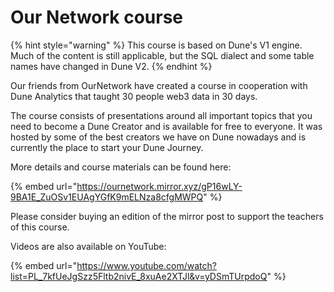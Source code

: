 # Our Network course

{% hint style="warning" %}
This course is based on Dune's V1 engine. Much of the content is still applicable, but the SQL dialect and some table names have changed in Dune V2.
{% endhint %}

Our friends from OurNetwork have created a course in cooperation with Dune Analytics that taught 30 people web3 data in 30 days.

The course consists of presentations around all important topics that you need to become a Dune Creator and is available for free to everyone. It was hosted by some of the best creators we have on Dune nowadays and is currently the place to start your Dune Journey.

More details and course materials can be found here:

{% embed url="https://ournetwork.mirror.xyz/gP16wLY-9BA1E_ZuOSv1EUAgYGfK9mELNza8cfgMWPQ" %}

Please consider buying an edition of the mirror post to support the teachers of this course.

Videos are also available on YouTube:

{% embed url="https://www.youtube.com/watch?list=PL_7kfUeJgSzz5Fltb2nivE_8xuAe2XTJl&v=yDSmTUrpdoQ" %}
